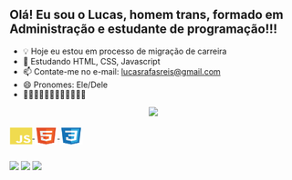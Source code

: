 ## Olá! Eu sou o Lucas, homem trans, formado em Administração e estudante de programação!!! 

- 💡 Hoje eu estou em processo de migração de carreira
- 🌱 Estudando HTML, CSS, Javascript
- 📫 Contate-me no e-mail: lucasrafasreis@gmail.com
- 😄 Pronomes: Ele/Dele
- 🏳️‍⚧️🏳️‍⚧️🏳️‍⚧️🏳️‍⚧️🏳️‍⚧️🏳️‍⚧️

<div align="center">
  <a href="https://github.com/Lucas-R2">
  <img height="180em" src="https://github-readme-stats.vercel.app/api?username=Lucas-R2&show_icons=true&theme=dark&include_all_commits=true&count_private=true"/>
</div>
<div style="display: inline_block"><br>
  <img align="center" alt="Rafa-Js" height="30" width="40" src="https://raw.githubusercontent.com/devicons/devicon/master/icons/javascript/javascript-plain.svg">
  <img align="center" alt="Rafa-HTML" height="30" width="40" src="https://raw.githubusercontent.com/devicons/devicon/master/icons/html5/html5-original.svg">
  <img align="center" alt="Rafa-CSS" height="30" width="40" src="https://raw.githubusercontent.com/devicons/devicon/master/icons/css3/css3-original.svg">
</div>

##

<div>
  <a href="https://instagram.com/rafaeu.lucas" target="_blank"><img src="https://img.shields.io/badge/-Instagram-%23E4405F?style=for-the-badge&logo=instagram&logoColor=white" target="_blank"></a>
  <a href = "mailto:lucasrafasreis@gmail.com"><img src="https://img.shields.io/badge/-Gmail-%23333?style=for-the-badge&logo=gmail&logoColor=white" target="_blank"></a>
  <a href="https://www.linkedin.com/in/lucas-rafael-dos-reis-%F0%9F%8F%B3%EF%B8%8F%E2%80%8D%E2%9A%A7%EF%B8%8F-828214143/" target="_blank"><img src="https://img.shields.io/badge/-LinkedIn-%230077B5?style=for-the-badge&logo=linkedin&logoColor=white" target="_blank"></a> 
</div>
